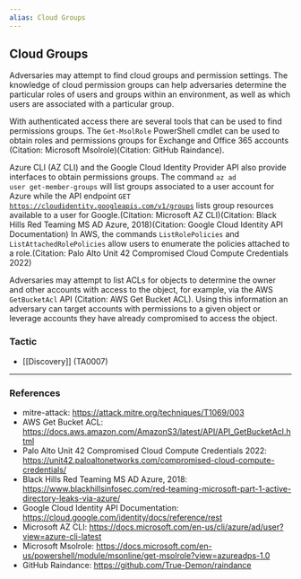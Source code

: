 ```yaml
---
alias: Cloud Groups
---
```


## Cloud Groups

Adversaries may attempt to find cloud groups and permission settings. The knowledge of cloud permission groups can help adversaries determine the particular roles of users and groups within an environment, as well as which users are associated with a particular group.

With authenticated access there are several tools that can be used to find permissions groups. The <code>Get-MsolRole</code> PowerShell cmdlet can be used to obtain roles and permissions groups for Exchange and Office 365 accounts (Citation: Microsoft Msolrole)(Citation: GitHub Raindance).

Azure CLI (AZ CLI) and the Google Cloud Identity Provider API also provide interfaces to obtain permissions groups. The command <code>az ad user get-member-groups</code> will list groups associated to a user account for Azure while the API endpoint <code>GET https://cloudidentity.googleapis.com/v1/groups</code> lists group resources available to a user for Google.(Citation: Microsoft AZ CLI)(Citation: Black Hills Red Teaming MS AD Azure, 2018)(Citation: Google Cloud Identity API Documentation) In AWS, the commands `ListRolePolicies` and `ListAttachedRolePolicies` allow users to enumerate the policies attached to a role.(Citation: Palo Alto Unit 42 Compromised Cloud Compute Credentials 2022)

Adversaries may attempt to list ACLs for objects to determine the owner and other accounts with access to the object, for example, via the AWS <code>GetBucketAcl</code> API (Citation: AWS Get Bucket ACL). Using this information an adversary can target accounts with permissions to a given object or leverage accounts they have already compromised to access the object.


### Tactic

- [[Discovery]] (TA0007)


---
### References

- mitre-attack: https://attack.mitre.org/techniques/T1069/003
- AWS Get Bucket ACL: https://docs.aws.amazon.com/AmazonS3/latest/API/API_GetBucketAcl.html
- Palo Alto Unit 42 Compromised Cloud Compute Credentials 2022: https://unit42.paloaltonetworks.com/compromised-cloud-compute-credentials/
- Black Hills Red Teaming MS AD Azure, 2018: https://www.blackhillsinfosec.com/red-teaming-microsoft-part-1-active-directory-leaks-via-azure/
- Google Cloud Identity API Documentation: https://cloud.google.com/identity/docs/reference/rest
- Microsoft AZ CLI: https://docs.microsoft.com/en-us/cli/azure/ad/user?view=azure-cli-latest
- Microsoft Msolrole: https://docs.microsoft.com/en-us/powershell/module/msonline/get-msolrole?view=azureadps-1.0
- GitHub Raindance: https://github.com/True-Demon/raindance
